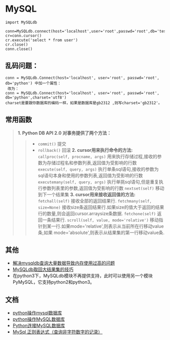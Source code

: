 
# MySQL

````
import MySQLdb

conn=MySQLdb.connect(host='localhost',user='root',passwd='root',db='test',port=3306)
cr=conn.cursor()
cr.execute('select * from user')
cr.close()
conn.close()

````


## 乱码问题：
```
conn = MySQLdb.Connect(host='localhost', user='root', passwd='root', db='python') 中加一个属性：
 改为：
conn = MySQLdb.Connect(host='localhost', user='root', passwd='root', db='python',charset='utf8') 
charset是要跟你数据库的编码一样，如果是数据库是gb2312 ,则写charset='gb2312'。
```
 
## 常用函数
> **1. Python DB API 2.0 对事务提供了两个方法：**
>> - `commit()` 提交
>> - `rollback()` 回滚
> **2. cursor用来执行命令的方法:**
>> `callproc(self, procname, args)`  用来执行存储过程,接收的参数为存储过程名和参数列表,返回值为受影响的行数
>> `execute(self, query, args)`      执行单条sql语句,接收的参数为sql语句本身和使用的参数列表,返回值为受影响的行数
>> `executemany(self, query, args)`  执行单挑sql语句,但是重复执行参数列表里的参数,返回值为受影响的行数
>> `nextset(self)`                   移动到下一个结果集
> **3. cursor用来接收返回值的方法:**
>> `fetchall(self)`              接收全部的返回结果行.
>> `fetchmany(self, size=None)`  接收size条返回结果行.如果size的值大于返回的结果行的数量,则会返回cursor.arraysize条数据.
>> `fetchone(self)`              返回一条结果行.
>> `scroll(self, value, mode='relative')`  移动指针到某一行.如果mode='relative',则表示从当前所在行移动value条,如果 mode='absolute',则表示从结果集的第一行移动value条.


## 其他
- [解决mysqldb查询大量数据导致内存使用过高的问题](http://blog.csdn.net/jianhong1990/article/details/41209493)
- [MySQLdb取回大结果集的技巧](http://www.jinglingshu.org/?p=3748)
- 在python3下，MySQLdb模块不再提供支持，此时可以使用另一个模块PyMySQL，它支持python2和python3。


## 文档
- [python操作mysql数据库](http://www.runoob.com/python/python-mysql.html)
- [python操作MySQL数据库](http://www.cnblogs.com/rollenholt/archive/2012/05/29/2524327.html)
- [Python连接MySQL数据库](http://www.jianshu.com/p/76fab6cb06f9)
- [MySql 正则表达式（查询非字符数字的记录）](https://zhuanlan.zhihu.com/p/28910674)

